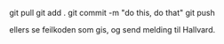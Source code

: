 
git pull
git add .
git commit -m "do this, do that"
git push


ellers se feilkoden som gis, og send melding til Hallvard.